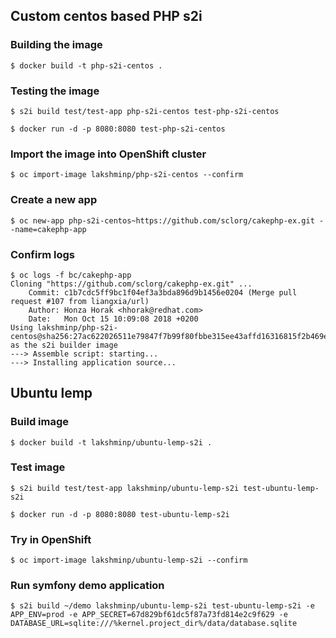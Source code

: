 ## Custom centos based PHP s2i

### Building the image

```
$ docker build -t php-s2i-centos .
```

### Testing the image

```
$ s2i build test/test-app php-s2i-centos test-php-s2i-centos
```

```
$ docker run -d -p 8080:8080 test-php-s2i-centos
```

### Import the image into OpenShift cluster


```
$ oc import-image lakshminp/php-s2i-centos --confirm
```


### Create a new app

```
$ oc new-app php-s2i-centos~https://github.com/sclorg/cakephp-ex.git --name=cakephp-app
```

### Confirm logs

```
$ oc logs -f bc/cakephp-app
Cloning "https://github.com/sclorg/cakephp-ex.git" ...
	Commit:	c1b7cdc5ff9bc1f04ef3a3bda896d9b1456e0204 (Merge pull request #107 from liangxia/url)
	Author:	Honza Horak <hhorak@redhat.com>
	Date:	Mon Oct 15 10:09:08 2018 +0200
Using lakshminp/php-s2i-centos@sha256:27ac622026511e79847f7b99f80fbbe315ee43affd16316815f2b469ec427fdb as the s2i builder image
---> Assemble script: starting...
---> Installing application source...
```

## Ubuntu lemp

### Build image

```
$ docker build -t lakshminp/ubuntu-lemp-s2i .
```

### Test image

```
$ s2i build test/test-app lakshminp/ubuntu-lemp-s2i test-ubuntu-lemp-s2i
```

```
$ docker run -d -p 8080:8080 test-ubuntu-lemp-s2i
```

### Try in OpenShift

```
$ oc import-image lakshminp/ubuntu-lemp-s2i --confirm
```

### Run symfony demo application

```
$ s2i build ~/demo lakshminp/ubuntu-lemp-s2i test-ubuntu-lemp-s2i -e APP_ENV=prod -e APP_SECRET=67d829bf61dc5f87a73fd814e2c9f629 -e DATABASE_URL=sqlite:///%kernel.project_dir%/data/database.sqlite
```

